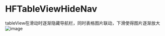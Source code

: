 # HFTableViewHideNav
tableView在滑动时逐渐隐藏导航栏，同时表格图片联动，下滑使得图片逐渐放大
![image](https://github.com/Cutehf/HFTableViewHideNav/HFTableViewHideNav.gif)

